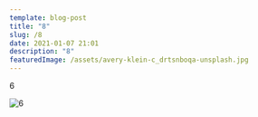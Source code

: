 ```yaml
---
template: blog-post
title: "8"
slug: /8
date: 2021-01-07 21:01
description: "8"
featuredImage: /assets/avery-klein-c_drtsnboqa-unsplash.jpg
---
```

6

![6](/assets/royal-mail-unsplash.jpg "6")

![]()
